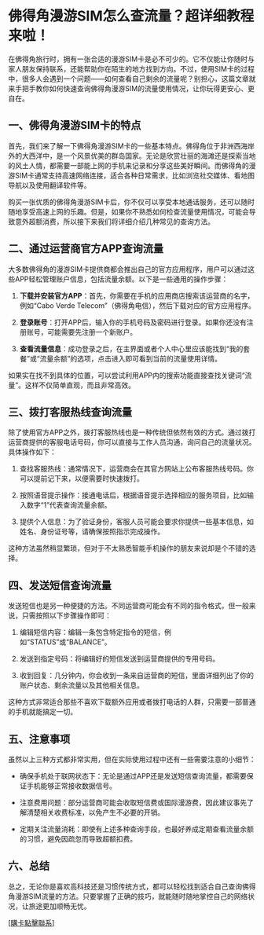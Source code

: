 # 佛得角漫游SIM怎么查流量？超详细教程来啦！

在佛得角旅行时，拥有一张合适的漫游SIM卡是必不可少的。它不仅能让你随时与家人朋友保持联系，还能帮助你在陌生的地方找到方向。不过，使用SIM卡的过程中，很多人会遇到一个问题——如何查看自己剩余的流量呢？别担心，这篇文章就来手把手教你如何快速查询佛得角漫游SIM的流量使用情况，让你玩得更安心、更自在。

## 一、佛得角漫游SIM卡的特点

首先，我们来了解一下佛得角漫游SIM卡的一些基本特点。佛得角位于非洲西海岸外的大西洋中，是一个风景优美的群岛国家。无论是欣赏壮丽的海滩还是探索当地的风土人情，都需要一部能上网的手机来记录和分享这些美好瞬间。而佛得角的漫游SIM卡通常支持高速网络连接，适合各种日常需求，比如浏览社交媒体、看地图导航以及使用翻译软件等。

购买一张优质的佛得角漫游SIM卡后，你不仅可以享受本地通话服务，还可以随时随地享受高速上网的乐趣。但是，如果你不熟悉如何检查流量使用情况，可能会导致意外超额消费，所以接下来我们将详细介绍几种常见的查询方法。

## 二、通过运营商官方APP查询流量

大多数佛得角的漫游SIM卡提供商都会推出自己的官方应用程序，用户可以通过这些APP轻松管理账户信息，包括流量余额。以下是一些通用的操作步骤：

1. **下载并安装官方APP**：首先，你需要在手机的应用商店搜索该运营商的名字，例如“Cabo Verde Telecom”（佛得角电信），然后下载对应的官方应用程序。
   
2. **登录账号**：打开APP后，输入你的手机号码及密码进行登录。如果你还没有注册账号，可能需要先注册一个新账户。

3. **查看流量信息**：成功登录之后，在主界面或者个人中心里应该能找到“我的套餐”或“流量余额”的选项，点击进入即可看到当前的流量使用详情。

如果实在找不到具体的位置，可以尝试利用APP内的搜索功能直接查找关键词“流量”。这样不仅简单直观，而且非常高效。

## 三、拨打客服热线查询流量

除了使用官方APP之外，拨打客服热线也是一种传统但依然有效的方式。通过拨打运营商提供的客服电话号码，你可以直接与工作人员沟通，询问自己的流量状况。具体操作如下：

1. 查找客服热线：通常情况下，运营商会在其官方网站上公布客服热线号码。你可以提前记下来，以便需要时快速拨打。

2. 按照语音提示操作：接通电话后，根据语音提示选择相应的服务项目，比如输入数字“1”代表查询流量余额。

3. 提供个人信息：为了验证身份，客服人员可能会要求你提供一些基本信息，如姓名、身份证号等，请确保按照指示完成操作。

这种方法虽然稍显繁琐，但对于不太熟悉智能手机操作的朋友来说却是个不错的选择。

## 四、发送短信查询流量

发送短信也是另一种便捷的方法。不同运营商可能会有不同的指令格式，但一般来说，只需按照以下步骤操作即可：

1. 编辑短信内容：编辑一条包含特定指令的短信，例如“STATUS”或“BALANCE”。

2. 发送到指定号码：将编辑好的短信发送到运营商提供的专用号码。

3. 收到回复：几分钟内，你会收到一条来自运营商的短信，里面详细列出了你的账户状态、剩余流量以及其他相关信息。

这种方式非常适合那些不喜欢下载额外应用或者拨打电话的人群，只需要一部普通的手机就能搞定一切。

## 五、注意事项

虽然以上三种方式都非常实用，但在实际使用过程中还有一些需要注意的小细节：

- 确保手机处于联网状态下：无论是通过APP还是发送短信查询流量，都需要保证手机能够正常接收数据信号。
  
- 注意费用问题：部分运营商可能会收取短信费或国际漫游费，因此建议事先了解清楚相关收费标准，以免产生不必要的开销。

- 定期关注流量消耗：即使有上述多种查询手段，也最好养成定期查看流量余额的习惯，避免因疏忽而导致超额扣费。

## 六、总结

总之，无论你是喜欢高科技还是习惯传统方式，都可以轻松找到适合自己查询佛得角漫游SIM流量的方法。只要掌握了正确的技巧，就能随时随地掌控自己的网络状况，让旅途更加顺畅无忧。

[[購卡點擊聯系](https://t.me/s/esim1088)]